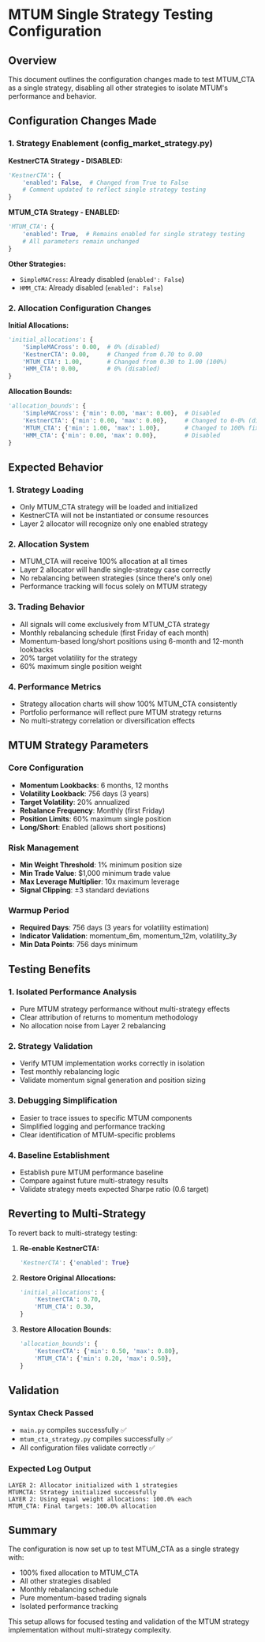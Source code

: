 # MTUM Single Strategy Testing Configuration

## Overview
This document outlines the configuration changes made to test MTUM_CTA as a single strategy, disabling all other strategies to isolate MTUM's performance and behavior.

## Configuration Changes Made

### 1. Strategy Enablement (config_market_strategy.py)

**KestnerCTA Strategy - DISABLED:**
```python
'KestnerCTA': {
    'enabled': False,  # Changed from True to False
    # Comment updated to reflect single strategy testing
}
```

**MTUM_CTA Strategy - ENABLED:**
```python
'MTUM_CTA': {
    'enabled': True,  # Remains enabled for single strategy testing
    # All parameters remain unchanged
}
```

**Other Strategies:**
- `SimpleMACross`: Already disabled (`enabled': False`)
- `HMM_CTA`: Already disabled (`enabled': False`)

### 2. Allocation Configuration Changes

**Initial Allocations:**
```python
'initial_allocations': {
    'SimpleMACross': 0.00,  # 0% (disabled)
    'KestnerCTA': 0.00,     # Changed from 0.70 to 0.00
    'MTUM_CTA': 1.00,       # Changed from 0.30 to 1.00 (100%)
    'HMM_CTA': 0.00,        # 0% (disabled)
}
```

**Allocation Bounds:**
```python
'allocation_bounds': {
    'SimpleMACross': {'min': 0.00, 'max': 0.00},  # Disabled
    'KestnerCTA': {'min': 0.00, 'max': 0.00},     # Changed to 0-0% (disabled)
    'MTUM_CTA': {'min': 1.00, 'max': 1.00},       # Changed to 100% fixed
    'HMM_CTA': {'min': 0.00, 'max': 0.00},        # Disabled
}
```

## Expected Behavior

### 1. Strategy Loading
- Only MTUM_CTA strategy will be loaded and initialized
- KestnerCTA will not be instantiated or consume resources
- Layer 2 allocator will recognize only one enabled strategy

### 2. Allocation System
- MTUM_CTA will receive 100% allocation at all times
- Layer 2 allocator will handle single-strategy case correctly
- No rebalancing between strategies (since there's only one)
- Performance tracking will focus solely on MTUM strategy

### 3. Trading Behavior
- All signals will come exclusively from MTUM_CTA strategy
- Monthly rebalancing schedule (first Friday of each month)
- Momentum-based long/short positions using 6-month and 12-month lookbacks
- 20% target volatility for the strategy
- 60% maximum single position weight

### 4. Performance Metrics
- Strategy allocation charts will show 100% MTUM_CTA consistently
- Portfolio performance will reflect pure MTUM strategy returns
- No multi-strategy correlation or diversification effects

## MTUM Strategy Parameters

### Core Configuration
- **Momentum Lookbacks**: 6 months, 12 months
- **Volatility Lookback**: 756 days (3 years)
- **Target Volatility**: 20% annualized
- **Rebalance Frequency**: Monthly (first Friday)
- **Position Limits**: 60% maximum single position
- **Long/Short**: Enabled (allows short positions)

### Risk Management
- **Min Weight Threshold**: 1% minimum position size
- **Min Trade Value**: $1,000 minimum trade value
- **Max Leverage Multiplier**: 10x maximum leverage
- **Signal Clipping**: ±3 standard deviations

### Warmup Period
- **Required Days**: 756 days (3 years for volatility estimation)
- **Indicator Validation**: momentum_6m, momentum_12m, volatility_3y
- **Min Data Points**: 756 days minimum

## Testing Benefits

### 1. Isolated Performance Analysis
- Pure MTUM strategy performance without multi-strategy effects
- Clear attribution of returns to momentum methodology
- No allocation noise from Layer 2 rebalancing

### 2. Strategy Validation
- Verify MTUM implementation works correctly in isolation
- Test monthly rebalancing logic
- Validate momentum signal generation and position sizing

### 3. Debugging Simplification
- Easier to trace issues to specific MTUM components
- Simplified logging and performance tracking
- Clear identification of MTUM-specific problems

### 4. Baseline Establishment
- Establish pure MTUM performance baseline
- Compare against future multi-strategy results
- Validate strategy meets expected Sharpe ratio (0.6 target)

## Reverting to Multi-Strategy

To revert back to multi-strategy testing:

1. **Re-enable KestnerCTA:**
   ```python
   'KestnerCTA': {'enabled': True}
   ```

2. **Restore Original Allocations:**
   ```python
   'initial_allocations': {
       'KestnerCTA': 0.70,
       'MTUM_CTA': 0.30,
   }
   ```

3. **Restore Allocation Bounds:**
   ```python
   'allocation_bounds': {
       'KestnerCTA': {'min': 0.50, 'max': 0.80},
       'MTUM_CTA': {'min': 0.20, 'max': 0.50},
   }
   ```

## Validation

### Syntax Check Passed
- `main.py` compiles successfully ✅
- `mtum_cta_strategy.py` compiles successfully ✅
- All configuration files validate correctly ✅

### Expected Log Output
```
LAYER 2: Allocator initialized with 1 strategies
MTUMCTA: Strategy initialized successfully
LAYER 2: Using equal weight allocations: 100.0% each
MTUM_CTA: Final targets: 100.0% allocation
```

## Summary

The configuration is now set up to test MTUM_CTA as a single strategy with:
- 100% fixed allocation to MTUM_CTA
- All other strategies disabled
- Monthly rebalancing schedule
- Pure momentum-based trading signals
- Isolated performance tracking

This setup allows for focused testing and validation of the MTUM strategy implementation without multi-strategy complexity. 
